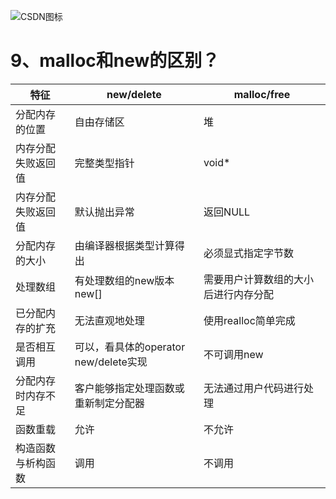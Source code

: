

![CSDN图标](https://pic2.zhimg.com/80/v2-86c644ce29b1e2d3858380aaa631cc1d_1440w.jpg "CSDN图标")

# 9、malloc和new的区别？

| 特征               | new/delete                            | malloc/free                          |
| ------------------ | ------------------------------------- | ------------------------------------ |
| 分配内存的位置     | 自由存储区                            | 堆                                   |
| 内存分配失败返回值 | 完整类型指针                          | void*                                |
| 内存分配失败返回值 | 默认抛出异常                          | 返回NULL                             |
| 分配内存的大小     | 由编译器根据类型计算得出              | 必须显式指定字节数                   |
| 处理数组           | 有处理数组的new版本new[]              | 需要用户计算数组的大小后进行内存分配 |
| 已分配内存的扩充   | 无法直观地处理                        | 使用realloc简单完成                  |
| 是否相互调用       | 可以，看具体的operator new/delete实现 | 不可调用new                          |
| 分配内存时内存不足 | 客户能够指定处理函数或重新制定分配器  | 无法通过用户代码进行处理             |
| 函数重载           | 允许                                  | 不允许                               |
| 构造函数与析构函数 | 调用                                  | 不调用                               |
